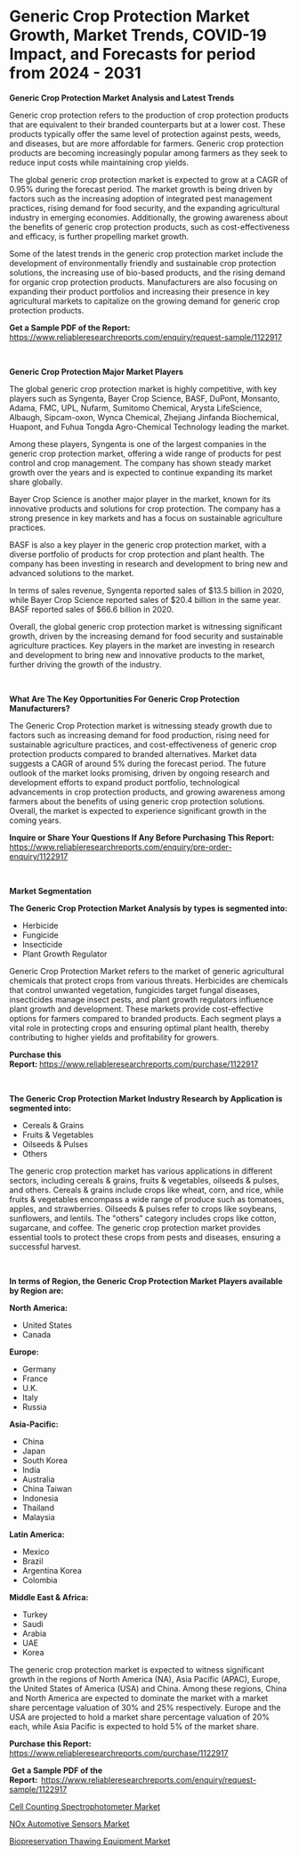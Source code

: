 <p><h1>Generic Crop Protection Market Growth, Market Trends, COVID-19 Impact, and Forecasts for period from 2024 - 2031</h1></p><p><strong>Generic Crop Protection Market Analysis and Latest Trends</strong></p>
<p><p>Generic crop protection refers to the production of crop protection products that are equivalent to their branded counterparts but at a lower cost. These products typically offer the same level of protection against pests, weeds, and diseases, but are more affordable for farmers. Generic crop protection products are becoming increasingly popular among farmers as they seek to reduce input costs while maintaining crop yields.</p><p>The global generic crop protection market is expected to grow at a CAGR of 0.95% during the forecast period. The market growth is being driven by factors such as the increasing adoption of integrated pest management practices, rising demand for food security, and the expanding agricultural industry in emerging economies. Additionally, the growing awareness about the benefits of generic crop protection products, such as cost-effectiveness and efficacy, is further propelling market growth.</p><p>Some of the latest trends in the generic crop protection market include the development of environmentally friendly and sustainable crop protection solutions, the increasing use of bio-based products, and the rising demand for organic crop protection products. Manufacturers are also focusing on expanding their product portfolios and increasing their presence in key agricultural markets to capitalize on the growing demand for generic crop protection products.</p></p>
<p><strong>Get a Sample PDF of the Report:&nbsp;</strong> <a href="https://www.reliableresearchreports.com/enquiry/request-sample/1122917">https://www.reliableresearchreports.com/enquiry/request-sample/1122917</a></p>
<p>&nbsp;</p>
<p><strong>Generic Crop Protection Major Market Players</strong></p>
<p><p>The global generic crop protection market is highly competitive, with key players such as Syngenta, Bayer Crop Science, BASF, DuPont, Monsanto, Adama, FMC, UPL, Nufarm, Sumitomo Chemical, Arysta LifeScience, Albaugh, Sipcam-oxon, Wynca Chemical, Zhejiang Jinfanda Biochemical, Huapont, and Fuhua Tongda Agro-Chemical Technology leading the market.</p><p>Among these players, Syngenta is one of the largest companies in the generic crop protection market, offering a wide range of products for pest control and crop management. The company has shown steady market growth over the years and is expected to continue expanding its market share globally.</p><p>Bayer Crop Science is another major player in the market, known for its innovative products and solutions for crop protection. The company has a strong presence in key markets and has a focus on sustainable agriculture practices.</p><p>BASF is also a key player in the generic crop protection market, with a diverse portfolio of products for crop protection and plant health. The company has been investing in research and development to bring new and advanced solutions to the market.</p><p>In terms of sales revenue, Syngenta reported sales of $13.5 billion in 2020, while Bayer Crop Science reported sales of $20.4 billion in the same year. BASF reported sales of $66.6 billion in 2020.</p><p>Overall, the global generic crop protection market is witnessing significant growth, driven by the increasing demand for food security and sustainable agriculture practices. Key players in the market are investing in research and development to bring new and innovative products to the market, further driving the growth of the industry.</p></p>
<p>&nbsp;</p>
<p><strong>What Are The Key Opportunities For Generic Crop Protection Manufacturers?</strong></p>
<p><p>The Generic Crop Protection market is witnessing steady growth due to factors such as increasing demand for food production, rising need for sustainable agriculture practices, and cost-effectiveness of generic crop protection products compared to branded alternatives. Market data suggests a CAGR of around 5% during the forecast period. The future outlook of the market looks promising, driven by ongoing research and development efforts to expand product portfolio, technological advancements in crop protection products, and growing awareness among farmers about the benefits of using generic crop protection solutions. Overall, the market is expected to experience significant growth in the coming years.</p></p>
<p><strong>Inquire or Share Your Questions If Any Before Purchasing This Report:</strong> <a href="https://www.reliableresearchreports.com/enquiry/pre-order-enquiry/1122917">https://www.reliableresearchreports.com/enquiry/pre-order-enquiry/1122917</a></p>
<p>&nbsp;</p>
<p><strong>Market Segmentation</strong></p>
<p><strong>The Generic Crop Protection Market Analysis by types is segmented into:</strong></p>
<p><ul><li>Herbicide</li><li>Fungicide</li><li>Insecticide</li><li>Plant Growth Regulator</li></ul></p>
<p><p>Generic Crop Protection Market refers to the market of generic agricultural chemicals that protect crops from various threats. Herbicides are chemicals that control unwanted vegetation, fungicides target fungal diseases, insecticides manage insect pests, and plant growth regulators influence plant growth and development. These markets provide cost-effective options for farmers compared to branded products. Each segment plays a vital role in protecting crops and ensuring optimal plant health, thereby contributing to higher yields and profitability for growers.</p></p>
<p><strong>Purchase this Report:&nbsp;</strong><a href="https://www.reliableresearchreports.com/purchase/1122917">https://www.reliableresearchreports.com/purchase/1122917</a></p>
<p>&nbsp;</p>
<p><strong>The Generic Crop Protection Market Industry Research by Application is segmented into:</strong></p>
<p><ul><li>Cereals & Grains</li><li>Fruits & Vegetables</li><li>Oilseeds & Pulses</li><li>Others</li></ul></p>
<p><p>The generic crop protection market has various applications in different sectors, including cereals & grains, fruits & vegetables, oilseeds & pulses, and others. Cereals & grains include crops like wheat, corn, and rice, while fruits & vegetables encompass a wide range of produce such as tomatoes, apples, and strawberries. Oilseeds & pulses refer to crops like soybeans, sunflowers, and lentils. The "others" category includes crops like cotton, sugarcane, and coffee. The generic crop protection market provides essential tools to protect these crops from pests and diseases, ensuring a successful harvest.</p></p>
<p>&nbsp;</p>
<p><strong>In terms of Region, the Generic Crop Protection Market Players available by Region are:</strong></p>
<p>
    <p> <strong> North America: </strong>
        <ul>
            <li>United States</li>
            <li>Canada</li>
        </ul>
        </p> 
    <p> <strong> Europe: </strong>
        <ul>
            <li>Germany</li>
            <li>France</li>
            <li>U.K.</li>
            <li>Italy</li>
            <li>Russia</li>
        </ul>
        </p> 
    <p> <strong> Asia-Pacific: </strong>
        <ul>
            <li>China</li>
            <li>Japan</li>
            <li>South Korea</li>
            <li>India</li>
            <li>Australia</li>
            <li>China Taiwan</li>
            <li>Indonesia</li>
            <li>Thailand</li>
            <li>Malaysia</li>
        </ul>
        </p> 
    <p> <strong> Latin America: </strong>
        <ul>
            <li>Mexico</li>
            <li>Brazil</li>
            <li>Argentina Korea</li>
            <li>Colombia</li>
        </ul>
        </p> 
    <p> <strong> Middle East & Africa: </strong>
        <ul>
            <li>Turkey</li>
            <li>Saudi</li>
            <li>Arabia</li>
            <li>UAE</li>
            <li>Korea</li>
        </ul>
    </p>
    </p>
<p><p>The generic crop protection market is expected to witness significant growth in the regions of North America (NA), Asia Pacific (APAC), Europe, the United States of America (USA) and China. Among these regions, China and North America are expected to dominate the market with a market share percentage valuation of 30% and 25% respectively. Europe and the USA are projected to hold a market share percentage valuation of 20% each, while Asia Pacific is expected to hold 5% of the market share.</p></p>
<p><strong>Purchase this Report: </strong><a href="https://www.reliableresearchreports.com/purchase/1122917">https://www.reliableresearchreports.com/purchase/1122917</a></p>
<p>&nbsp;<strong>Get a Sample PDF of the Report:&nbsp;&nbsp;</strong><a href="https://www.reliableresearchreports.com/enquiry/request-sample/1122917">https://www.reliableresearchreports.com/enquiry/request-sample/1122917</a></p>
<p><strong></strong></p>
<p><p><a href="https://view.publitas.com/reportprime-1/cell-counting-spectrophotometer-market-analysis-and-market-size-global-industry-overview-market-segmentation-and-forecast-2023-to-2030/">Cell Counting Spectrophotometer Market</a></p><p><a href="https://view.publitas.com/reportprime-1/global-nox-automotive-sensors-market-by-types-applications-and-major-players-with-regional-growth-rate-analysis-and-development-situation-from-2023-to-2030/">NOx Automotive Sensors Market</a></p><p><a href="https://view.publitas.com/reportprime-1/biopreservation-thawing-equipment-market-share-market-new-trends-analysis-report-by-type-by-application-by-end-use-by-region-and-segment-forecasts-2023-2030/">Biopreservation Thawing Equipment Market</a></p></p>